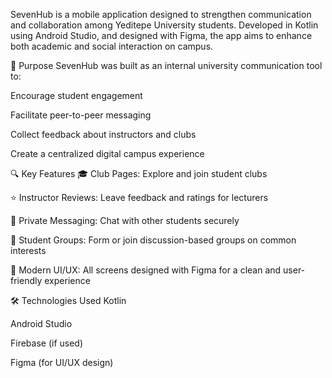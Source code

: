 SevenHub is a mobile application designed to strengthen communication and collaboration among Yeditepe University students. Developed in Kotlin using Android Studio, and designed with Figma, the app aims to enhance both academic and social interaction on campus.

🎯 Purpose
SevenHub was built as an internal university communication tool to:

Encourage student engagement

Facilitate peer-to-peer messaging

Collect feedback about instructors and clubs

Create a centralized digital campus experience

🔍 Key Features
🎓 Club Pages: Explore and join student clubs

⭐ Instructor Reviews: Leave feedback and ratings for lecturers

💬 Private Messaging: Chat with other students securely

👥 Student Groups: Form or join discussion-based groups on common interests

🎨 Modern UI/UX: All screens designed with Figma for a clean and user-friendly experience

🛠️ Technologies Used
Kotlin

Android Studio

Firebase (if used)

Figma (for UI/UX design)

